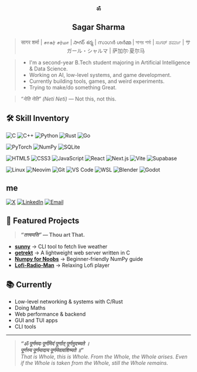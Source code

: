 <div align="center">

**ॐ**
## Sagar Sharma
> सागर शर्मा | சாகர் சர்மா | సాగర్ శర్మ | സാഗർ ശർമ്മ | সাগর শর্মা | ಸಾಗರ್ ಶರ್ಮಾ | サガール・シャルマ | 萨加尔·夏尔马

</div>

> - I'm a second-year B.Tech student majoring in Artificial Intelligence & Data Science.  
> - Working on AI, low-level systems, and game development.  
> - Currently building tools, games, and weird experiments.  
> - Trying to make/do something Great.

> _“नेति नेति” (Neti Neti)_ — Not this, not this.

<!-- > **_“सत्यं ज्ञानं अनन्तं ब्रह्म”_ — Brahman is truth, knowledge, and infinity.** -->

## 🛠 Skill Inventory
<!-- Languages -->
![C](https://img.shields.io/badge/C-A8B9CC?style=for-the-badge&logo=c&logoColor=white)
![C++](https://img.shields.io/badge/C++-00599C?style=for-the-badge&logo=cplusplus&logoColor=white)
![Python](https://img.shields.io/badge/Python-3776AB?style=for-the-badge&logo=python&logoColor=white)
![Rust](https://img.shields.io/badge/Rust-000000?style=for-the-badge&logo=rust&logoColor=white)
![Go](https://img.shields.io/badge/Go-00ADD8?style=for-the-badge&logo=go&logoColor=white)

<!-- AI/ML & Data Science -->
![PyTorch](https://img.shields.io/badge/PyTorch-EE4C2C?style=for-the-badge&logo=pytorch&logoColor=white)
![NumPy](https://img.shields.io/badge/NumPy-013243?style=for-the-badge&logo=numpy&logoColor=white)
![SQLite](https://img.shields.io/badge/SQLite-003B57?style=for-the-badge&logo=sqlite&logoColor=white)

<!-- Web Dev -->
![HTML5](https://img.shields.io/badge/HTML5-E34F26?style=for-the-badge&logo=html5&logoColor=white)
![CSS3](https://img.shields.io/badge/CSS3-1572B6?style=for-the-badge&logo=css3&logoColor=white)
![JavaScript](https://img.shields.io/badge/JavaScript-F7DF1E?style=for-the-badge&logo=javascript&logoColor=black)
![React](https://img.shields.io/badge/React-61DAFB?style=for-the-badge&logo=react&logoColor=black)
![Next.js](https://img.shields.io/badge/Next.js-000000?style=for-the-badge&logo=nextdotjs&logoColor=white)
![Vite](https://img.shields.io/badge/Vite-646CFF?style=for-the-badge&logo=vite&logoColor=white)
![Supabase](https://img.shields.io/badge/Supabase-3ECF8E?style=for-the-badge&logo=supabase&logoColor=white)

<!-- Tools -->
![Linux](https://img.shields.io/badge/Linux-FCC624?style=for-the-badge&logo=linux&logoColor=black)
![Neovim](https://img.shields.io/badge/Neovim-57A143?style=for-the-badge&logo=neovim&logoColor=white)
![Git](https://img.shields.io/badge/Git-F05032?style=for-the-badge&logo=git&logoColor=white)
![VS Code](https://img.shields.io/badge/VS%20Code-0078D4?style=for-the-badge&logo=visualstudiocode&logoColor=white)
![WSL](https://img.shields.io/badge/WSL-4D4D4D?style=for-the-badge&logo=windows-terminal&logoColor=white)
![Blender](https://img.shields.io/badge/Blender-F5792A?style=for-the-badge&logo=blender&logoColor=white)
![Godot](https://img.shields.io/badge/Godot-478CBF?style=for-the-badge&logo=godotengine&logoColor=white)

<!-- > **_“सर्वं खल्विदं ब्रह्म”_ — All this is Brahman.** -->

##  me
[![X](https://img.shields.io/badge/Twitter-0A66C2?style=for-the-badge&logo=x&logoColor=white)](https://x.com/barbarik____)
[![LinkedIn](https://img.shields.io/badge/LinkedIn-0A66C2?style=for-the-badge&logo=linkedin&logoColor=white)](https://www.linkedin.com/in/sagar-sharma-20a467262/)
[![Email](https://img.shields.io/badge/Email-6D4AFF?style=for-the-badge&logo=protonmail&logoColor=white)](sagarsharma.ai@protonmail.com)  

<!-- > **_“एकं सत् विप्राः बहुधा वदन्ति”_ — Truth is One, the wise call It by many names.** -->

## 📂 Featured Projects
> **_“तत्त्वमसि”_ — Thou art That.**

- **[sunny](https://github.com/bremsstrahlung-57/sunny)** → CLI tool to fetch live weather
- **[getrekt](https://github.com/bremsstrahlung-57/getrekt)** → A lightweight web server written in C
- **[Numpy for Noobs](https://github.com/your-username/numpy_for_noobs)** → Beginner-friendly NumPy guide
- **[Lofi-Radio-Man](https://lofi-radio-man.vercel.app/)** → Relaxing Lofi player

## 📚 Currently 
- Low-level networking & systems with C/Rust
- Doing Maths
- Web performance & backend
- GUI and TUI apps
- CLI tools

<!-- > **_“अहं ब्रह्मास्मि”_ — I am Brahman.** -->
---
> **_“ॐ पूर्णमदः पूर्णमिदं पूर्णात् पूर्णमुदच्यते ।  
> पूर्णस्य पूर्णमादाय पूर्णमेवावशिष्यते ॥”_**  
> _That is Whole, this is Whole. From the Whole, the Whole arises. Even if the Whole is taken from the Whole, still the Whole remains._
